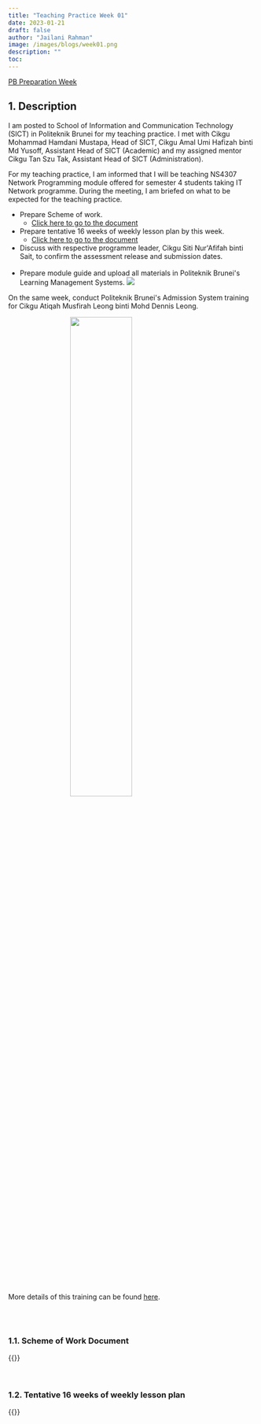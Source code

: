 ```yaml
---
title: "Teaching Practice Week 01"
date: 2023-01-21
draft: false
author: "Jailani Rahman"
image: /images/blogs/week01.png
description: ""
toc:
---
```


<div class="h1"><u>PB Preparation Week</u></div>

## 1. Description

I am posted to School of Information and Communication Technology (SICT) in Politeknik Brunei for my teaching practice. I met with Cikgu Mohammad Hamdani Mustapa, Head of SICT, Cikgu Amal Umi Hafizah binti Md Yusoff, Assistant Head of SICT (Academic) and my assigned mentor Cikgu Tan Szu Tak, Assistant Head of SICT (Administration).

For my teaching practice, I am informed that I will be teaching NS4307 Network Programming module offered for semester 4 students taking IT Network programme. During the meeting, I am briefed on what to be expected for the teaching practice.
- Prepare Scheme of work.
    - <a href="#nep_sow">Click here to go to the document</a>
- Prepare tentative 16 weeks of weekly lesson plan by this week.
    - <a href="#nep_wlp_init">Click here to go to the document</a>
- Discuss with respective programme leader, Cikgu Siti Nur'Afifah binti Sait, to confirm the assessment release and submission dates.
<br/><br/>
- Prepare module guide and upload all materials in Politeknik Brunei's Learning Management Systems.
<img src="../resources/week01-b.png" center></img>

On the same week, conduct Politeknik Brunei's Admission System training for Cikgu Atiqah Musfirah Leong binti Mohd Dennis Leong.

<img src="../resources/week01-a.jpg" width="50%" height="50%" style="display: block; margin-left: auto; margin-right: auto;"></img>
<br/><br/>
More details of this training can be found <a href="/activities/pbas-training"> here</a>.

<br/><br/>

### 1.1. Scheme of Work Document
<div id="nep_sow">{{<embed-pdf url="../resources/NS4307_NEP_SOW.pdf">}}</div>
<br/><br/>

### 1.2. Tentative 16 weeks of weekly lesson plan
<div id="nep_wlp_init">{{<embed-pdf url="../resources/NS4307_NEP_WLP_INITIAL.pdf">}}</div>

